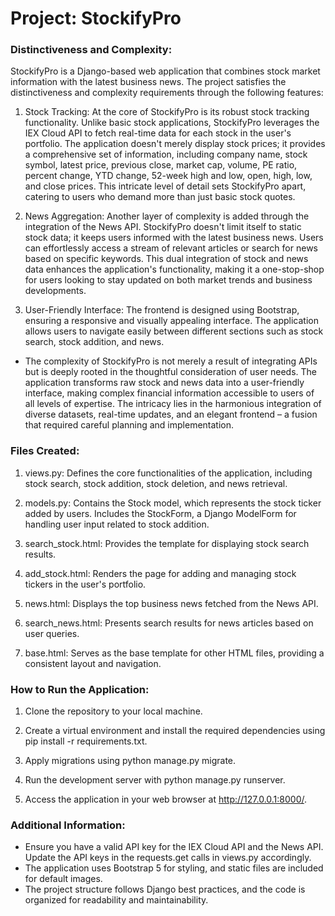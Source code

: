 # Project: StockifyPro

### Distinctiveness and Complexity:
StockifyPro is a Django-based web application that combines stock market information with the latest business news. The project satisfies the distinctiveness and complexity requirements through the following features:

1. Stock Tracking: At the core of StockifyPro is its robust stock tracking functionality. Unlike basic stock applications, StockifyPro leverages the IEX Cloud API to fetch real-time data for each stock in the user's portfolio. The application doesn't merely display stock prices; it provides a comprehensive set of information, including company name, stock symbol, latest price, previous close, market cap, volume, PE ratio, percent change, YTD change, 52-week high and low, open, high, low, and close prices. This intricate level of detail sets StockifyPro apart, catering to users who demand more than just basic stock quotes.

2. News Aggregation: Another layer of complexity is added through the integration of the News API. StockifyPro doesn't limit itself to static stock data; it keeps users informed with the latest business news. Users can effortlessly access a stream of relevant articles or search for news based on specific keywords. This dual integration of stock and news data enhances the application's functionality, making it a one-stop-shop for users looking to stay updated on both market trends and business developments.

3. User-Friendly Interface: The frontend is designed using Bootstrap, ensuring a responsive and visually appealing interface. The application allows users to navigate easily between different sections such as stock search, stock addition, and news.

* The complexity of StockifyPro is not merely a result of integrating APIs but is deeply rooted in the thoughtful consideration of user needs. The application transforms raw stock and news data into a user-friendly interface, making complex financial information accessible to users of all levels of expertise. The intricacy lies in the harmonious integration of diverse datasets, real-time updates, and an elegant frontend – a fusion that required careful planning and implementation.

### Files Created:
1. views.py: Defines the core functionalities of the application, including stock search, stock addition, stock deletion, and news retrieval.

2. models.py: Contains the Stock model, which represents the stock ticker added by users. Includes the StockForm, a Django ModelForm for handling user input related to stock addition.

3. search_stock.html: Provides the template for displaying stock search results.

4. add_stock.html: Renders the page for adding and managing stock tickers in the user's portfolio.

5. news.html: Displays the top business news fetched from the News API.

6. search_news.html: Presents search results for news articles based on user queries.

7. base.html: Serves as the base template for other HTML files, providing a consistent layout and navigation.

### How to Run the Application:
1. Clone the repository to your local machine.

2. Create a virtual environment and install the required dependencies using pip install -r requirements.txt.

3. Apply migrations using python manage.py migrate.

4. Run the development server with python manage.py runserver.

5. Access the application in your web browser at http://127.0.0.1:8000/.

### Additional Information:
* Ensure you have a valid API key for the IEX Cloud API and the News API. Update the API keys in the requests.get calls in views.py accordingly.
* The application uses Bootstrap 5 for styling, and static files are included for default images.
* The project structure follows Django best practices, and the code is organized for readability and maintainability.
